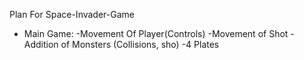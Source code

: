 Plan For Space-Invader-Game
- Main Game:
    -Movement Of Player(Controls)
    -Movement of Shot
    -Addition of Monsters (Collisions, sho)
    -4 Plates

    
